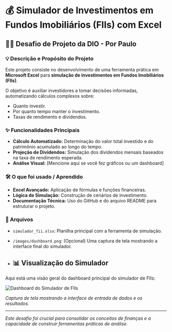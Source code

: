 # 💰 Simulador de Investimentos em Fundos Imobiliários (FIIs) com Excel

## 👨‍💻 Desafio de Projeto da DIO - Por Paulo

### 💡 Descrição e Propósito do Projeto
Este projeto consiste no desenvolvimento de uma ferramenta prática em **Microsoft Excel** para **simulação de investimentos em Fundos Imobiliários (FIIs)**.

O objetivo é auxiliar investidores a tomar decisões informadas, automatizando cálculos complexos sobre:
* Quanto investir.
* Por quanto tempo manter o investimento.
* Taxas de rendimento e dividendos.

### ✨ Funcionalidades Principais
* **Cálculo Automatizado:** Determinação do valor total investido e do patrimônio acumulado ao longo do tempo.
* **Projeção de Dividendos:** Simulação dos dividendos mensais baseados na taxa de rendimento esperada.
* **Análise Visual:** [Mencione aqui se você fez gráficos ou um dashboard]

### 🛠️ O que foi usado / Aprendido
* **Excel Avançado:** Aplicação de fórmulas e funções financeiras.
* **Lógica de Simulação:** Construção de cenários de investimento.
* **Documentação Técnica:** Uso do GitHub e do arquivo README para estruturar o projeto.

### 📂 Arquivos
* `simulador_fii.xlsx`: Planilha principal com a ferramenta de simulação.
* `/images/dashboard.png`: (Opcional) Uma captura de tela mostrando a interface final do simulador.

* ## 📊 Visualização do Simulador

Aqui está uma visão geral do dashboard principal do simulador de FIIs:

![Dashboard do Simulador de FIIs](images/dashboard_fii.png)

*Captura de tela mostrando a interface de entrada de dados e os resultados.*

---
*Este desafio foi crucial para consolidar os conceitos de finanças e a capacidade de construir ferramentas práticas de análise.*
